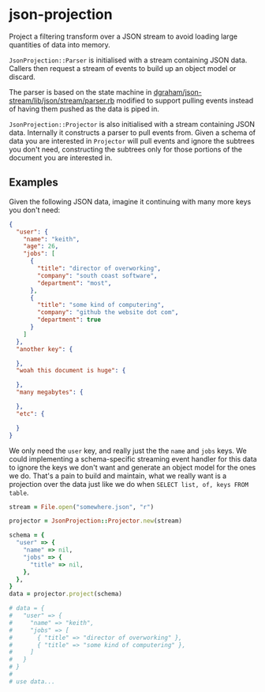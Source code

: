 # json-projection
Project a filtering transform over a JSON stream to avoid loading large quantities of data into memory.

`JsonProjection::Parser` is initialised with a stream containing JSON data.
Callers then request a stream of events to build up an object model or discard.

The parser is based on the state machine in [dgraham/json-stream/lib/json/stream/parser.rb](https://github.com/dgraham/json-stream/blob/master/lib/json/stream/parser.rb)
modified to support pulling events instead of having them pushed as the data is
piped in.

`JsonProjection::Projector` is also initialised with a stream containing JSON
data. Internally it constructs a parser to pull events from. Given a schema of
data you are interested in `Projector` will pull events and ignore the subtrees
you don't need, constructing the subtrees only for those portions of the
document you are interested in.

## Examples

Given the following JSON data, imagine it continuing with many more keys you
don't need:

```json
{
  "user": {
    "name": "keith",
    "age": 26,
    "jobs": [
      {
        "title": "director of overworking",
        "company": "south coast software",
        "department": "most",
      },
      {
        "title": "some kind of computering",
        "company": "github the website dot com",
        "department": true
      }
    ]
  },
  "another key": {

  },
  "woah this document is huge": {

  },
  "many megabytes": {

  },
  "etc": {

  }
}
```

We only need the `user` key, and really just the the `name` and `jobs` keys.
We could implementing a schema-specific streaming event handler for this data to
ignore the keys we don't want and generate an object model for the ones we do.
That's a pain to build and maintain, what we really want is a projection over
the data just like we do when `SELECT list, of, keys FROM table`.

```ruby
stream = File.open("somewhere.json", "r")

projector = JsonProjection::Projector.new(stream)

schema = {
  "user" => {
    "name" => nil,
    "jobs" => {
      "title" => nil,
    },
  },
}
data = projector.project(schema)

# data = {
#   "user" => {
#     "name" => "keith",
#     "jobs" => [
#       { "title" => "director of overworking" },
#       { "title" => "some kind of computering" },
#     ]
#   }
# }
#
# use data...
```
